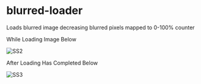 # blurred-loader
Loads blurred image decreasing blurred pixels mapped to 0-100% counter



While Loading Image Below

![SS2](https://user-images.githubusercontent.com/25331809/145537218-aa7a9b12-bf9a-49ae-bec5-8642f8784558.PNG)

After Loading Has Completed Below

![SS3](https://user-images.githubusercontent.com/25331809/145537243-fbac87d3-e89e-4181-8a92-ba0ac58a98af.PNG)
